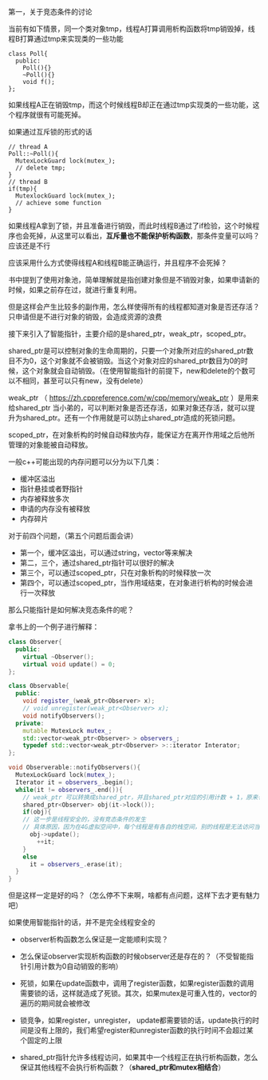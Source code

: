 第一，关于竞态条件的讨论

当前有如下情景，同一个类对象tmp，线程A打算调用析构函数将tmp销毁掉，线程B打算通过tmp来实现类的一些功能

```
class Poll{
  public:
    Poll(){}
    ~Poll(){}
    void f();
};
```

如果线程A正在销毁tmp，而这个时候线程B却正在通过tmp实现类的一些功能，这个程序就很有可能死掉。

如果通过互斥锁的形式的话

```
// thread A
Poll::~Poll(){
  MutexLockGuard lock(mutex_);
  // delete tmp;
}
// thread B
if(tmp){
  MutexlockGuard lock(mutex_);
  // achieve some function
}
```

如果线程A拿到了锁，并且准备进行销毁，而此时线程B通过了if检验，这个时候程序也会死掉，从这里可以看出，**互斥量也不能保护析构函数**，那条件变量可以吗？应该还是不行

应该采用什么方式使得线程A和线程B能正确运行，并且程序不会死掉？

书中提到了使用对象池，简单理解就是指创建对象但是不销毁对象，如果申请新的时候，如果之前存在过，就进行重复利用。

但是这样会产生比较多的副作用，怎么样使得所有的线程都知道对象是否还存活？只申请但是不进行对象的销毁，会造成资源的浪费

接下来引入了智能指针，主要介绍的是shared_ptr，weak_ptr，scoped_ptr。

shared_ptr是可以控制对象的生命周期的，只要一个对象所对应的shared_ptr数目不为0，这个对象就不会被销毁。当这个对象对应的shared_ptr数目为0的时候，这个对象就会自动销毁。（在使用智能指针的前提下，new和delete的个数可以不相同，甚至可以只有new，没有delete）

weak_ptr （ https://zh.cppreference.com/w/cpp/memory/weak_ptr ）是用来给shared_ptr 当小弟的，可以判断对象是否还存活，如果对象还存活，就可以提升为shared_ptr。还有一个作用就是可以防止shared_ptr造成的死锁问题。

scoped_ptr，在对象析构的时候自动释放内存，能保证方在离开作用域之后他所管理的对象能被自动释放。

一般c++可能出现的内存问题可以分为以下几类：

- 缓冲区溢出
- 指针悬挂或者野指针
- 内存被释放多次
- 申请的内存没有被释放
- 内存碎片

对于前四个问题，（第五个问题后面会讲）

- 第一个，缓冲区溢出，可以通过string，vector等来解决
- 第二，三个，通过shared_ptr指针可以很好的解决
- 第三个，可以通过scoped_ptr，只在对象析构的时候释放一次
- 第四个，可以通过scoped_ptr，当作用域结束，在对象进行析构的时候会进行一次释放

 那么只能指针是如何解决竞态条件的呢？

拿书上的一个例子进行解释：

```c++
class Observer{
  public:
    virtual ~Observer();
    virtual void update() = 0;
};

class Observable{
  public:
    void register_(weak_ptr<Observer> x);
    // void unregister(weak_ptr<Observer> x);
    void notifyObservers();
  private:
    mutable MutexLock mutex_;
    std::vector<weak_ptr<Observer> > observers_;
    typedef std::vector<weak_ptr<Observer> >::iterator Interator;
};

void Observerable::notifyObservers(){
  MutexLockGuard lock(mutex_);
  Iterator it = observers_.begin();
  while(it != observers_.end()){
    // weak_ptr 可以转换成shared_ptr，并且shared_ptr对应的引用计数 + 1，原来也存在，现在又加了一个，所以现在的引用计数值几乎总是大于等于2
    shared_ptr<Observer> obj(it->lock());
    if(obj){
    // 这一步是线程安全的，没有竞态条件的发生
    // 具体原因，因为在4G虚拟空间中，每个线程是有各自的栈空间，别的线程是无法访问当前线程的栈空间的，再加上shared_ptr相当于直接一根线绑定了这个对象，无论其他线程怎么搞，我只要这里一直绑着就可以了，别人也不可以解绑
      obj->update();
        ++it;
    }
    else 
      it = observers_.erase(it);   
  }
}
```



但是这样一定是好的吗？（怎么停不下来啊，啥都有点问题，这样下去才更有魅力吧）

  如果使用智能指针的话，并不是完全线程安全的

* observer析构函数怎么保证是一定能顺利实现？

* 怎么保证observer实现析构函数的时候observer还是存在的？（不受智能指针引用计数为0自动销毁的影响）
* 死锁，如果在update函数中，调用了register函数，如果register函数的调用需要锁的话，这样就造成了死锁。其次，如果mutex是可重入性的，vector的遍历的期间就会被修改
* 锁竞争，如果register，unregister， update都需要锁的话，update执行的时间是没有上限的，我们希望register和unregister函数的执行时间不会超过某个固定的上限
* shared_ptr指针允许多线程访问，如果其中一个线程正在执行析构函数，怎么保证其他线程不会执行析构函数？（**shared_ptr和mutex相结合**）



